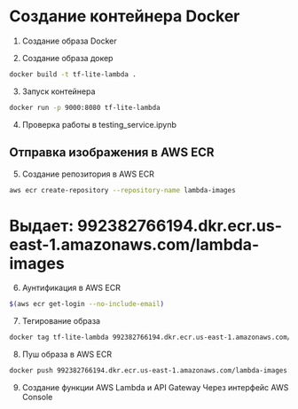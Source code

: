 # Создание контейнера Docker #

1) Создание образа Docker


2) Cоздание образа докер
```bash
docker build -t tf-lite-lambda .
```


3) Запуск контейнера
```bash
docker run -p 9000:8080 tf-lite-lambda
```

4) Проверка работы в testing_service.ipynb



## Отправка изображения в AWS ECR ##

5) Создание репозитория в AWS ECR
```bash
aws ecr create-repository --repository-name lambda-images
```
# Выдает: 992382766194.dkr.ecr.us-east-1.amazonaws.com/lambda-images

6) Аунтификация в AWS ECR
```bash
$(aws ecr get-login --no-include-email)
```

7) Тегирование образа
```bash
docker tag tf-lite-lambda 992382766194.dkr.ecr.us-east-1.amazonaws.com/lambda-images:tf-lite-lambda
```

8) Пуш образа в AWS ECR
```bash
docker push 992382766194.dkr.ecr.us-east-1.amazonaws.com/lambda-images:tf-lite-lambda
```

9) Создание функции AWS Lambda и API Gateway Через интерфейс AWS Console
